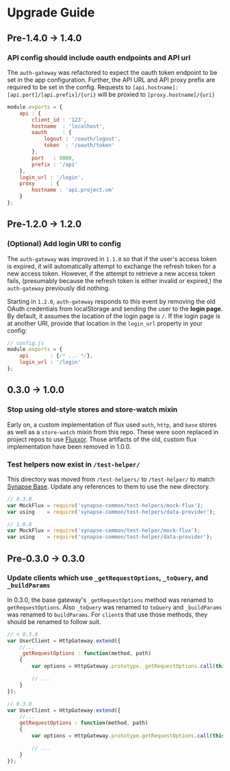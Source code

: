 Upgrade Guide
=============

Pre-1.4.0 -> 1.4.0
------------------
### API config should include oauth endpoints and API url

The `auth-gateway` was refactored to expect the oauth token endpoint to be set in the app configuration. Further, the API URL and API proxy prefix are required to be set in the config. Requests to `[api.hostname]:[api.port]/[api.prefix]/{uri}` will be proxied to `[proxy.hostname]/{uri}`

```JavaScript
module.exports = {
    api : {
        client_id : '123',
        hostname  : 'localhost',
        oauth     : {
            logout : '/oauth/logout',
            token  : '/oauth/token'
        },
        port   : 9000,
        prefix : '/api'
    },
    login_url : '/login',
    proxy     : {
        hostname : 'api.project.vm'
    }
};
```

Pre-1.2.0 -> 1.2.0
------------------

### (Optional) Add login URI to config

The `auth-gateway` was improved in `1.1.0` so that if the user's access token is expired, it will automatically attempt to exchange the refresh token for a new access token. However, if the attempt to retrieve a new access token fails, (presumably because the refresh token is either invalid or expired,) the `auth-gateway` previously did nothing.

Starting in `1.2.0`, `auth-gateway` responds to this event by removing the old OAuth credentials from localStorage and sending the user to the **login page**. By default, it assumes the location of the login page is `/`. If the login page is at another URI, provide that location in the `login_url` property in your config:

```JavaScript
// config.js
module.exports = {
    api       : {/* ... */},
    login_url : '/login'
};
```

0.3.0 -> 1.0.0
------------------

### Stop using old-style stores and store-watch mixin

Early on, a custom implementation of flux used `auth`, `http`, and `base` stores as well as a `store-watch` mixin from this repo. These were soon replaced in project repos to use [Fluxxor](https://github.com/BinaryMuse/fluxxor). Those artifacts of the old, custom flux implementation have been removed in 1.0.0.

### Test helpers now exist in `/test-helper/`

This directory was moved from `/test-helpers/` to `/test-helper/` to match [Synapse Base](https://github.com/synapsestudios/synapse-base). Update any references to them to use the new directory.

```js
// 0.3.0
var MockFlux = require('synapse-common/test-helpers/mock-flux');
var using    = require('synapse-common/test-helpers/data-provider');

// 1.0.0
var MockFlux = require('synapse-common/test-helper/mock-flux');
var using    = require('synapse-common/test-helper/data-provider');
```

Pre-0.3.0 -> 0.3.0
------------------

### Update clients which use `_getRequestOptions`, `_toQuery`, and `_buildParams`

In 0.3.0, the base gateway's `_getRequestOptions` method was renamed to `getRequestOptions`. Also `_toQuery` was renamed to `toQuery` and `_buildParams` was renamed to `buildParams`. For `client`s that use those methods, they should be renamed to follow suit.

```js
// < 0.3.0
var UserClient = HttpGateway.extend({
    //...
    _getRequestOptions : function(method, path)
    {
        var options = HttpGateway.prototype._getRequestOptions.call(this, method, path);

        // ...
    }
});

// 0.3.0
var UserClient = HttpGateway.extend({
    //...
    getRequestOptions : function(method, path)
    {
        var options = HttpGateway.prototype.getRequestOptions.call(this, method, path);

        // ...
    }
});
```
